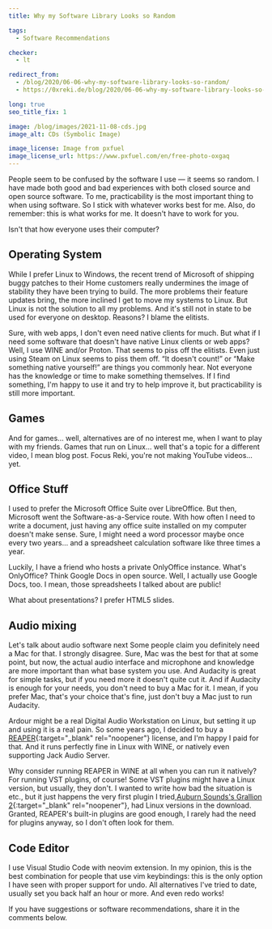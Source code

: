 ```yaml
---
title: Why my Software Library Looks so Random

tags:
  - Software Recommendations

checker:
  - lt

redirect_from: 
  - /blog/2020/06-06-why-my-software-library-looks-so-random/
  - https://0xreki.de/blog/2020/06-06-why-my-software-library-looks-so-random/

long: true
seo_title_fix: 1

image: /blog/images/2021-11-08-cds.jpg
image_alt: CDs (Symbolic Image)

image_license: Image from pxfuel
image_license_url: https://www.pxfuel.com/en/free-photo-oxgaq
---
```

People seem to be confused by the software I use — it seems so random.
I have made both good and bad experiences with both closed source and open source software.
To me, practicability is the most important thing to when using software.
So I stick with whatever works best for me.
Also, do remember: this is what works for me.
It doesn't have to work for you.

Isn't that how everyone uses their computer?
<!--more-->

## Operating System

While I prefer Linux to Windows, the recent trend of Microsoft of shipping buggy patches to their Home customers really undermines the image of stability they have been trying to build.
The more problems their feature updates bring, the more inclined I get to move my systems to Linux.
But Linux is not the solution to all my problems.
And it's still not in state to be used for everyone on desktop.
Reasons?
I blame the elitists.

Sure, with web apps, I don't even need native clients for much.
But what if I need some software that doesn't have native Linux clients or web apps?
Well, I use WINE and/or Proton.
That seems to piss off the elitists.
Even just using Steam on Linux seems to piss them off.
“It doesn't count!” or “Make something native yourself!” are things you commonly hear.
Not everyone has the knowledge or time to make something themselves.
If I find something, I'm happy to use it and try to help improve it, but practicability is still more important.

## Games

And for games… well, alternatives are of no interest me, when I want to play with my friends.
Games that run on Linux… well that's a topic for a different video, I mean blog post.
Focus Reki, you're not making YouTube videos… yet.

## Office Stuff

I used to prefer the Microsoft Office Suite over LibreOffice.
But then, Microsoft went the Software-as-a-Service route.
With how often I need to write a document, just having any office suite installed on my computer doesn't make sense.
Sure, I might need a word processor maybe once every two years… and a spreadsheet calculation software like three times a year.

Luckily, I have a friend who hosts a private OnlyOffice instance.
What's OnlyOffice?
Think Google Docs in open source.
Well, I actually use Google Docs, too.
I mean, those spreadsheets I talked about are public!

What about presentations?
I prefer HTML5 slides.

## Audio mixing

Let's talk about audio software next
Some people claim you definitely need a Mac for that.
I strongly disagree.
Sure, Mac was the best for that at some point, but now, the actual audio interface and microphone and knowledge are more important than what base system you use.
And Audacity is great for simple tasks, but if you need more it doesn't quite cut it.
And if Audacity is enough for your needs, you don't need to buy a Mac for it.
I mean, if you prefer Mac, that's your choice that's fine, just don't buy a Mac just to run Audacity.

Ardour might be a real Digital Audio Workstation on Linux, but setting it up and using it is a real pain.
So some years ago, I decided to buy a [REAPER](https://www.reaper.fm){:target="_blank" rel="noopener"} license, and I'm happy I paid for that.
And it runs perfectly fine in Linux with WINE, or natively even supporting Jack Audio Server.

Why consider running REAPER in WINE at all when you can run it natively?
For running VST plugins, of course!
Some VST plugins might have a Linux version, but usually, they don't.
I wanted to write how bad the situation is etc., but it just happens the very first plugin I tried,[Auburn Sounds's Grallion 2](https://www.auburnsounds.com/products/Graillon.html){:target="_blank" rel="noopener"}, had Linux versions in the download.
Granted, REAPER's built-in plugins are good enough, I rarely had the need for plugins anyway, so I don't often look for them.

## Code Editor

I use Visual Studio Code with neovim extension.
In my opinion, this is the best combination for people that use vim keybindings:
this is the only option I have seen with proper support for undo.
All alternatives I've tried to date, usually set you back half an hour or more.
And even redo works!

If you have suggestions or software recommendations, share it in the comments below.

